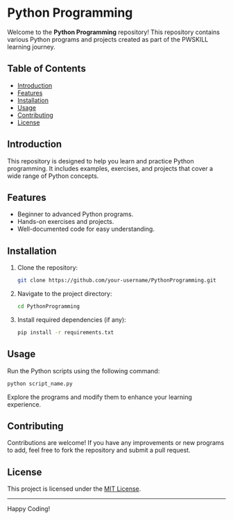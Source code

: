 # Python Programming

Welcome to the **Python Programming** repository! This repository contains various Python programs and projects created as part of the PWSKILL learning journey.

## Table of Contents

- [Introduction](#introduction)
- [Features](#features)
- [Installation](#installation)
- [Usage](#usage)
- [Contributing](#contributing)
- [License](#license)

## Introduction

This repository is designed to help you learn and practice Python programming. It includes examples, exercises, and projects that cover a wide range of Python concepts.

## Features

- Beginner to advanced Python programs.
- Hands-on exercises and projects.
- Well-documented code for easy understanding.

## Installation

1. Clone the repository:
    ```bash
    git clone https://github.com/your-username/PythonProgramming.git
    ```
2. Navigate to the project directory:
    ```bash
    cd PythonProgramming
    ```
3. Install required dependencies (if any):
    ```bash
    pip install -r requirements.txt
    ```

## Usage

Run the Python scripts using the following command:
```bash
python script_name.py
```

Explore the programs and modify them to enhance your learning experience.

## Contributing

Contributions are welcome! If you have any improvements or new programs to add, feel free to fork the repository and submit a pull request.

## License

This project is licensed under the [MIT License](LICENSE).

---

Happy Coding!